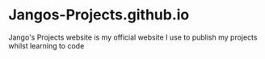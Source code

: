 # Jangos-Projects.github.io
Jango's Projects website is my official website I use to publish my projects whilst learning to code
